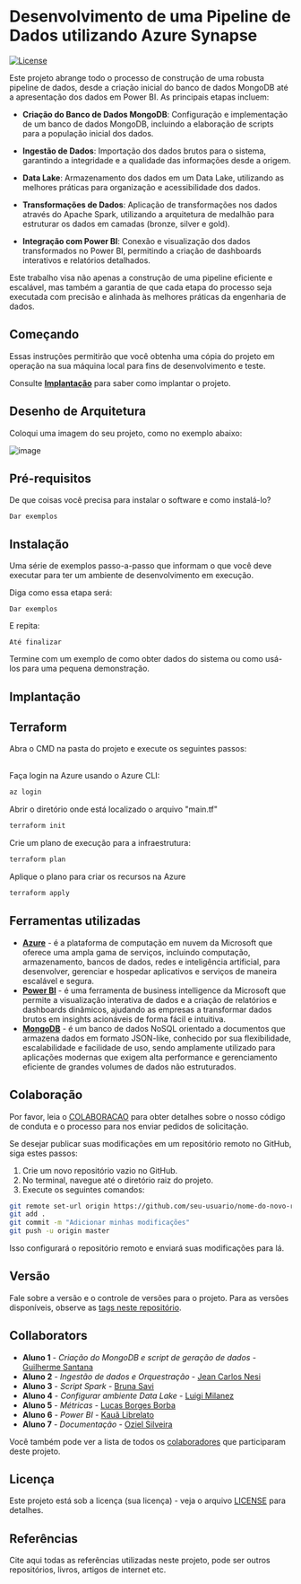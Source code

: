 # Desenvolvimento de uma Pipeline de Dados utilizando Azure Synapse

[![License](https://img.shields.io/badge/License-MIT-blue.svg)](LICENSE)

Este projeto abrange todo o processo de construção de uma robusta pipeline de dados, desde a criação inicial do banco de dados MongoDB até a apresentação dos dados em Power BI. As principais etapas incluem:

- **Criação do Banco de Dados MongoDB**: Configuração e implementação de um banco de dados MongoDB, incluindo a elaboração de scripts para a população inicial dos dados.

- **Ingestão de Dados**: Importação dos dados brutos para o sistema, garantindo a integridade e a qualidade das informações desde a origem.

- **Data Lake**: Armazenamento dos dados em um Data Lake, utilizando as melhores práticas para organização e acessibilidade dos dados.

- **Transformações de Dados**: Aplicação de transformações nos dados através do Apache Spark, utilizando a arquitetura de medalhão para estruturar os dados em camadas (bronze, silver e gold).

- **Integração com Power BI**: Conexão e visualização dos dados transformados no Power BI, permitindo a criação de dashboards interativos e relatórios detalhados.

Este trabalho visa não apenas a construção de uma pipeline eficiente e escalável, mas também a garantia de que cada etapa do processo seja executada com precisão e alinhada às melhores práticas da engenharia de dados.

## Começando

Essas instruções permitirão que você obtenha uma cópia do projeto em operação na sua máquina local para fins de desenvolvimento e teste.

Consulte **[Implantação](#-implanta%C3%A7%C3%A3o)** para saber como implantar o projeto.

## Desenho de Arquitetura

Coloqui uma imagem do seu projeto, como no exemplo abaixo:

![image](https://github.com/jlsilva01/projeto-ed-satc/assets/484662/541de6ab-03fa-49b3-a29f-dec8857360c1)

## Pré-requisitos

De que coisas você precisa para instalar o software e como instalá-lo?

```
Dar exemplos
```

## Instalação

Uma série de exemplos passo-a-passo que informam o que você deve executar para ter um ambiente de desenvolvimento em execução.

Diga como essa etapa será:

```
Dar exemplos
```

E repita:

```
Até finalizar
```

Termine com um exemplo de como obter dados do sistema ou como usá-los para uma pequena demonstração.

## Implantação

## Terraform
Abra o CMD na pasta do projeto e execute os seguintes passos:

<br>Faça login na Azure usando o Azure CLI:
```bash
az login
```
Abrir o diretório onde está localizado o arquivo "main.tf"
```bash
terraform init
```
Crie um plano de execução para a infraestrutura:
```bash
terraform plan
```
Aplique o plano para criar os recursos na Azure
```bash
terraform apply
```

## Ferramentas utilizadas

- **[Azure](https://portal.azure.com/)** - é a plataforma de computação em nuvem da Microsoft que oferece uma ampla gama de serviços, incluindo computação, armazenamento, bancos de dados, redes e inteligência artificial, para desenvolver, gerenciar e hospedar aplicativos e serviços de maneira escalável e segura.
- **[Power BI](https://www.microsoft.com/pt-br/power-platform/products/power-bi)** - é uma ferramenta de business intelligence da Microsoft que permite a visualização interativa de dados e a criação de relatórios e dashboards dinâmicos, ajudando as empresas a transformar dados brutos em insights acionáveis de forma fácil e intuitiva.
- **[MongoDB](https://www.mongodb.com/)** - é um banco de dados NoSQL orientado a documentos que armazena dados em formato JSON-like, conhecido por sua flexibilidade, escalabilidade e facilidade de uso, sendo amplamente utilizado para aplicações modernas que exigem alta performance e gerenciamento eficiente de grandes volumes de dados não estruturados.

## Colaboração

Por favor, leia o [COLABORACAO](https://gist.github.com/usuario/colaboracao.md) para obter detalhes sobre o nosso código de conduta e o processo para nos enviar pedidos de solicitação.

Se desejar publicar suas modificações em um repositório remoto no GitHub, siga estes passos:

1. Crie um novo repositório vazio no GitHub.
2. No terminal, navegue até o diretório raiz do projeto.
3. Execute os seguintes comandos:

```bash
git remote set-url origin https://github.com/seu-usuario/nome-do-novo-repositorio.git
git add .
git commit -m "Adicionar minhas modificações"
git push -u origin master
```

Isso configurará o repositório remoto e enviará suas modificações para lá.

## Versão

Fale sobre a versão e o controle de versões para o projeto. Para as versões disponíveis, observe as [tags neste repositório](https://github.com/suas/tags/do/projeto).

## Collaborators

- **Aluno 1** - _Criação do MongoDB e script de geração de dados_ - [Guilherme Santana](https://github.com/guirms)
- **Aluno 2** - _Ingestão de dados e Orquestração_ - [Jean Carlos Nesi](https://github.com/JeanNesi)
- **Aluno 3** - _Script Spark_ - [Bruna Savi](https://github.com/brsavii)
- **Aluno 4** - _Configurar ambiente Data Lake_ - [Luigi Milanez](https://github.com/luigimilanez)
- **Aluno 5** - _Métricas_ - [Lucas Borges Borba](https://github.com/lucasborba111)
- **Aluno 6** - _Power BI_ - [Kauã Librelato](https://github.com/KauaLibrelato)
- **Aluno 7** - _Documentação_ - [Oziel Silveira](https://github.com/ozielsilveira)

Você também pode ver a lista de todos os [colaboradores](https://github.com/ozielsilveira/data-engineering-project/colaboradores) que participaram deste projeto.

## Licença

Este projeto está sob a licença (sua licença) - veja o arquivo [LICENSE](https://github.com/jlsilva01/projeto-ed-satc/blob/main/LICENSE) para detalhes.

## Referências

Cite aqui todas as referências utilizadas neste projeto, pode ser outros repositórios, livros, artigos de internet etc.

